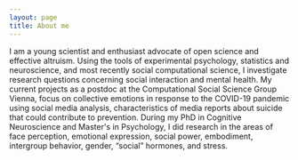 ```yaml
---
layout: page
title: About me
---
```


I am a young scientist and enthusiast advocate of open science and effective altruism. Using the tools of experimental psychology, statistics and neuroscience, and most recently social computational science, I investigate research questions concerning social interaction and mental health. My current projects as a postdoc at the Computational Social Science Group Vienna, focus on collective emotions in response to the COVID-19 pandemic using social media analysis, characteristics of media reports about suicide that could contribute to prevention. During my PhD in Cognitive Neuroscience and Master's in Psychology, I did research in the areas of face perception, emotional expression, social power, embodiment, intergroup behavior, gender, “social” hormones, and stress. 

